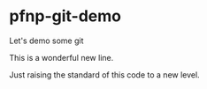 # pfnp-git-demo
Let's demo some git

This is a wonderful new line.

Just raising the standard of this code to a new level.
